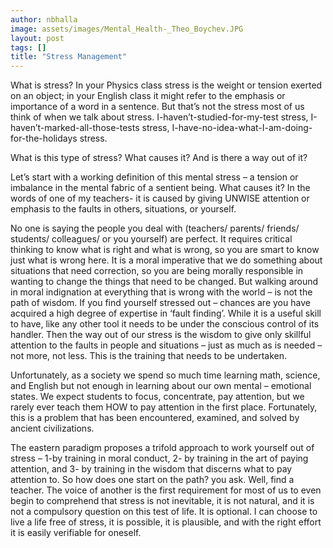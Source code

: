 ```yaml
---
author: nbhalla
image: assets/images/Mental_Health-_Theo_Boychev.JPG
layout: post
tags: []
title: "Stress Management"
---
```



What is stress? In your Physics class stress is the weight or tension 
exerted on an object; in your English class it might refer to the 
emphasis or importance of a word in a sentence. But that’s not the 
stress most of us think of when we talk about stress. 
I-haven’t-studied-for-my-test stress, I-haven’t-marked-all-those-tests 
stress, I-have-no-idea-what-I-am-doing-for-the-holidays stress.

What is this type of stress? What causes it? And is there a way out of
it?

Let’s start with a working definition of this mental stress – a tension
or imbalance in the mental fabric of a sentient being. What causes it?
In the words of one of my teachers- it is caused by giving UNWISE
attention or emphasis to the faults in others, situations, or yourself.

No one is saying the people you deal with (teachers/ parents/ friends/
students/ colleagues/ or you yourself) are perfect. It requires critical
thinking to know what is right and what is wrong, so you are smart to
know just what is wrong here. It is a moral imperative that we do
something about situations that need correction, so you are being
morally responsible in wanting to change the things that need to be
changed. But walking around in moral indignation at everything that is
wrong with the world – is not the path of wisdom. If you find yourself
stressed out – chances are you have acquired a high degree of expertise
in ‘fault finding’. While it is a useful skill to have, like any other
tool it needs to be under the conscious control of its handler. Then the
way out of our stress is the wisdom to give only skillful attention to
the faults in people and situations – just as much as is needed – not
more, not less. This is the training that needs to be undertaken.

Unfortunately, as a society we spend so much time learning math,
science, and English but not enough in learning about our own mental –
emotional states. We expect students to focus, concentrate, pay
attention, but we rarely ever teach them HOW to pay attention in the
first place. Fortunately, this is a problem that has been encountered,
examined, and solved by ancient civilizations.

The eastern paradigm proposes a trifold approach to work yourself out of
stress – 1-by training in moral conduct, 2- by training in the art of
paying attention, and 3- by training in the wisdom that discerns what to
pay attention to. So how does one start on the path? you ask. Well, find
a teacher. The voice of another is the first requirement for most of us
to even begin to comprehend that stress is not inevitable, it is not
natural, and it is not a compulsory question on this test of life. It is
optional. I can choose to live a life free of stress, it is possible, it
is plausible, and with the right effort it is easily verifiable for
oneself.

